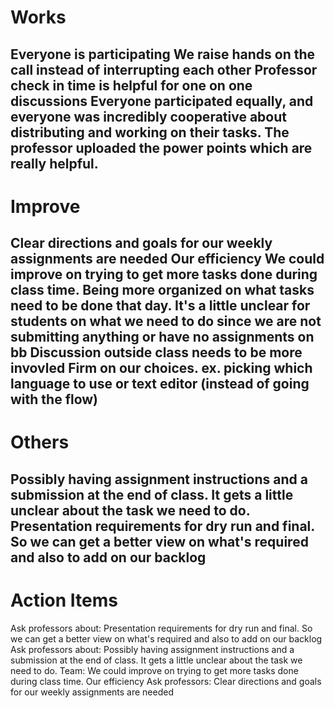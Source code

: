 # Works
Everyone is participating
We raise hands on the call instead of interrupting each other
Professor check in time is helpful for one on one discussions
Everyone participated equally, and everyone was incredibly cooperative about distributing and working on their tasks.
The professor uploaded the power points which are really helpful.
---------------------------
# Improve
Clear directions and goals for our weekly assignments are needed
Our efficiency
We could improve on trying to get more tasks done during class time.
Being more organized on what tasks need to be done that day. It's a little unclear for students on what we need to do since we are not submitting anything or have no assignments on bb
Discussion outside class needs to be more invovled
Firm on our choices. ex. picking which language to use or text editor (instead of going with the flow)
---------------------------
# Others
Possibly having assignment instructions and a submission at the end of class. It gets a little unclear about the task we need to do.
Presentation requirements for dry run and final. So we can get a better view on what's required and also to add on our backlog
---------------------------
# Action Items
Ask professors about: Presentation requirements for dry run and final. So we can get a better view on what's required and also to add on our backlog
Ask professors about: Possibly having assignment instructions and a submission at the end of class. It gets a little unclear about the task we need to do.
Team: We could improve on trying to get more tasks done during class time. Our efficiency
Ask professors: Clear directions and goals for our weekly assignments are needed
